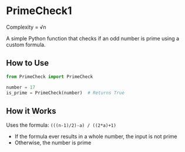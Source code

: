 # PrimeCheck1

Complexity = √n

A simple Python function that checks if an odd number is prime using a custom formula.

## How to Use

```python
from PrimeCheck import PrimeCheck

number = 17
is_prime = PrimeCheck(number)  # Returns True
```

## How it Works

Uses the formula: `(((n-1)/2)-a) / ((2*a)+1)`
- If the formula ever results in a whole number, the input is not prime
- Otherwise, the number is prime
